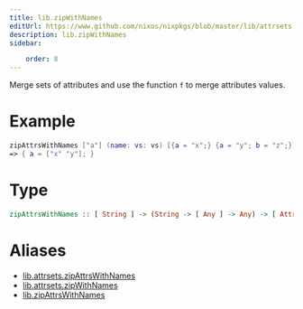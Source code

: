 ```yaml
---
title: lib.zipWithNames
editUrl: https://www.github.com/nixos/nixpkgs/blob/master/lib/attrsets.nix#L879C5
description: lib.zipWithNames
sidebar:

    order: 8
---
```


Merge sets of attributes and use the function `f` to merge attributes
values.

# Example

```nix
zipAttrsWithNames ["a"] (name: vs: vs) [{a = "x";} {a = "y"; b = "z";}]
=> { a = ["x" "y"]; }
```

# Type

```haskell
zipAttrsWithNames :: [ String ] -> (String -> [ Any ] -> Any) -> [ AttrSet ] -> AttrSet
```


# Aliases

- [lib.attrsets.zipAttrsWithNames](./reference/lib/attrsets/lib-attrsets-zipAttrsWithNames)
- [lib.attrsets.zipWithNames](./reference/lib/attrsets/lib-attrsets-zipWithNames)
- [lib.zipAttrsWithNames](./reference/lib/lib-zipAttrsWithNames)



